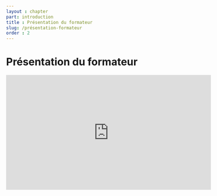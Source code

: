 ```yaml
---
layout : chapter
part: introduction
title : Présentation du formateur
slug: /présentation-formateur
order : 2
---
```


# Présentation du formateur

<div class="video-container">
 <iframe width="560" height="315" src="https://www.youtube.com/embed/hIAMuwvfUBw" title="YouTube video player" frameborder="0" allow="accelerometer; autoplay; clipboard-write; encrypted-media; gyroscope; picture-in-picture" allowfullscreen></iframe>
</div>